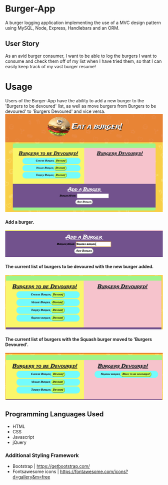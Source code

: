 # Burger-App
A burger logging application implementing the use of a MVC design pattern using MySQL, Node, Express, Handlebars and an ORM.



## User Story
As an avid burger consumer, I want to be able to log the burgers I want to consume and check them off of my list when I have tried them, so that I can easily keep track of my vast burger resume!


# Usage
Users of the Burger-App have the ability to add a new burger to the 'Burgers to be devoured' list, as well as move burgers from Burgers to be devoured' to 'Burgers Devoured' and vice versa.
![Main View](README_imgs/main.png)

#### Add a burger.
![Add View](README_imgs/add.png)
#### The current list of burgers to be devoured with the new burger added.
![Devour](README_imgs/devour_1.png)
#### The current list of burgers with the Squash burger moved to  'Burgers Devoured'.
![Devoured](README_imgs/devour_2.png)


## Programming Languages Used
* HTML
* CSS
* Javascript
* jQuery

### Additional Styling Framework 
* Bootstrap | https://getbootstrap.com/
* Fontsawesome icons | https://fontawesome.com/icons?d=gallery&m=free